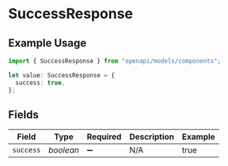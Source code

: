 # SuccessResponse

## Example Usage

```typescript
import { SuccessResponse } from "openapi/models/components";

let value: SuccessResponse = {
  success: true,
};
```

## Fields

| Field              | Type               | Required           | Description        | Example            |
| ------------------ | ------------------ | ------------------ | ------------------ | ------------------ |
| `success`          | *boolean*          | :heavy_minus_sign: | N/A                | true               |